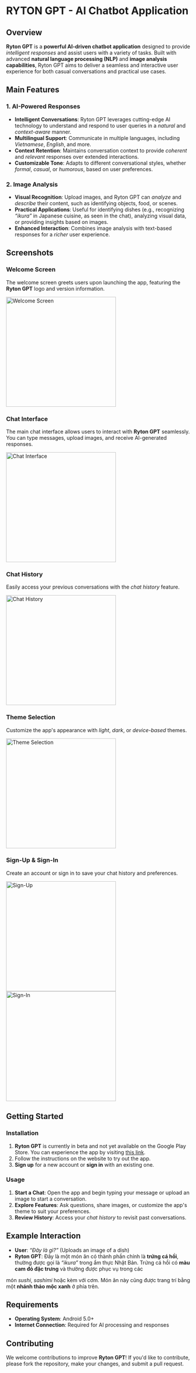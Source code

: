 # **RYTON GPT** - AI Chatbot Application

## **Overview**

**Ryton GPT** is a **powerful AI-driven chatbot application** designed to provide *intelligent responses* and assist users with a variety of tasks. Built with advanced **natural language processing (NLP)** and **image analysis capabilities**, Ryton GPT aims to deliver a seamless and interactive user experience for both casual conversations and practical use cases.

## **Main Features**

### **1. AI-Powered Responses**
- **Intelligent Conversations**: Ryton GPT leverages cutting-edge AI technology to understand and respond to user queries in a *natural* and *context-aware* manner.
- **Multilingual Support**: Communicate in multiple languages, including *Vietnamese*, *English*, and more.
- **Context Retention**: Maintains conversation context to provide *coherent* and *relevant* responses over extended interactions.
- **Customizable Tone**: Adapts to different conversational styles, whether *formal*, *casual*, or *humorous*, based on user preferences.

### **2. Image Analysis**
- **Visual Recognition**: Upload images, and Ryton GPT can *analyze* and *describe* their content, such as identifying objects, food, or scenes.
- **Practical Applications**: Useful for identifying dishes (e.g., recognizing *“ikura”* in Japanese cuisine, as seen in the chat), analyzing visual data, or providing insights based on images.
- **Enhanced Interaction**: Combines image analysis with text-based responses for a *richer* user experience.

## **Screenshots**

### **Welcome Screen**
The welcome screen greets users upon launching the app, featuring the **Ryton GPT** logo and version information.

<img src="screenshots/welcome-screen.png" alt="Welcome Screen" width="300" />

### **Chat Interface**
The main chat interface allows users to interact with **Ryton GPT** seamlessly. You can type messages, upload images, and receive AI-generated responses.

<img src="screenshots/chat-interface.png" alt="Chat Interface" width="300" />

### **Chat History**
Easily access your previous conversations with the *chat history* feature.

<img src="screenshots/chat-history.png" alt="Chat History" width="300" />

### **Theme Selection**
Customize the app's appearance with *light*, *dark*, or *device-based* themes.

<img src="screenshots/theme-selection.png" alt="Theme Selection" width="300" />

### **Sign-Up & Sign-In**
Create an account or sign in to save your chat history and preferences.

<img src="screenshots/sign-up.png" alt="Sign-Up" width="300" />  
<img src="screenshots/sign-in.png" alt="Sign-In" width="300" />

## **Getting Started**

### **Installation**
1. **Ryton GPT** is currently in beta and not yet available on the Google Play Store. You can experience the app by visiting [this link](https://byvn.net/3Pwr).
2. Follow the instructions on the website to try out the app.
3. **Sign up** for a new account or **sign in** with an existing one.

### **Usage**
1. **Start a Chat**: Open the app and begin typing your message or upload an image to start a conversation.
2. **Explore Features**: Ask questions, share images, or customize the app's theme to suit your preferences.
3. **Review History**: Access your *chat history* to revisit past conversations.

## **Example Interaction**
- **User**: *“Đây là gì?”* (Uploads an image of a dish)  
- **Ryton GPT**: Đây là một món ăn có thành phần chính là **trứng cá hồi**, thường được gọi là *“ikura”* trong ẩm thực Nhật Bản. Trứng cá hồi có **màu cam đỏ đặc trưng** và thường được phục vụ trong các

 món *sushi*, *sashimi* hoặc kèm với cơm. Món ăn này cũng được trang trí bằng một **nhánh thảo mộc xanh** ở phía trên.

## **Requirements**
- **Operating System**: Android 5.0+ 
- **Internet Connection**: Required for AI processing and responses

## **Contributing**
We welcome contributions to improve **Ryton GPT**! If you'd like to contribute, please fork the repository, make your changes, and submit a pull request.